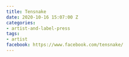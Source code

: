 ```yaml
---
title: Tensnake
date: 2020-10-16 15:07:00 Z
categories:
- artist-and-label-press
tags:
- artist
facebook: https://www.facebook.com/tensnake/
---
```


